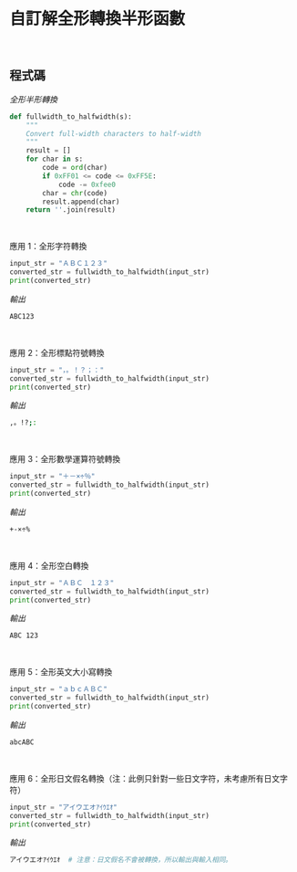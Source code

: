 # 自訂解全形轉換半形函數

<br>

## 程式碼

_全形半形轉換_

```python
def fullwidth_to_halfwidth(s):
    """
    Convert full-width characters to half-width
    """
    result = []
    for char in s:
        code = ord(char)
        if 0xFF01 <= code <= 0xFF5E:
            code -= 0xfee0
        char = chr(code)
        result.append(char)
    return ''.join(result)
```

<br>

應用 1：全形字符轉換

```python
input_str = "ＡＢＣ１２３"
converted_str = fullwidth_to_halfwidth(input_str)
print(converted_str)
```
_輸出_
```bash
ABC123
```

<br>

應用 2：全形標點符號轉換

```python
input_str = "，。！？；："
converted_str = fullwidth_to_halfwidth(input_str)
print(converted_str)
```
_輸出_
```bash
,。!?;:
```

<br>

應用 3：全形數學運算符號轉換

```python
input_str = "＋－×÷％"
converted_str = fullwidth_to_halfwidth(input_str)
print(converted_str)
```
_輸出_
```bash
+-×÷%
```

<br>

應用 4：全形空白轉換

```python
input_str = "ＡＢＣ　１２３"
converted_str = fullwidth_to_halfwidth(input_str)
print(converted_str)
```
_輸出_
```bash
ABC 123
```

<br>

應用 5：全形英文大小寫轉換

```python
input_str = "ａｂｃＡＢＣ"
converted_str = fullwidth_to_halfwidth(input_str)
print(converted_str)
```
_輸出_
```bash
abcABC
```

<br>

應用 6：全形日文假名轉換（注：此例只針對一些日文字符，未考慮所有日文字符）

```python
input_str = "アイウエオｱｲｳｴｵ"
converted_str = fullwidth_to_halfwidth(input_str)
print(converted_str)
```
_輸出_
```bash
アイウエオｱｲｳｴｵ  # 注意：日文假名不會被轉換，所以輸出與輸入相同。
```
